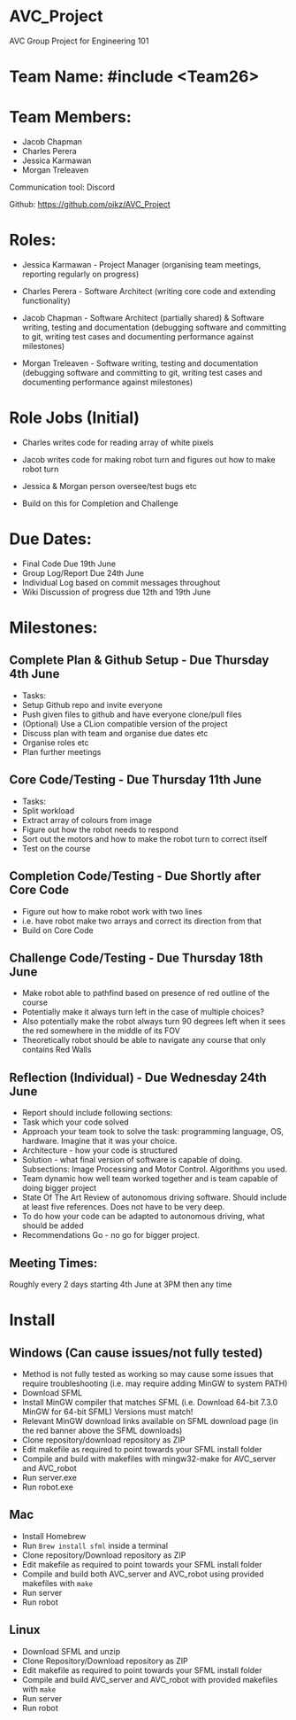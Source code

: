# AVC_Project
AVC Group Project for Engineering 101

# Team Name: #include \<Team26>

# Team Members:
* Jacob Chapman
* Charles Perera
* Jessica Karmawan
* Morgan Treleaven

Communication tool:
Discord

Github: https://github.com/oikz/AVC_Project

# Roles:
* Jessica Karmawan - Project Manager (organising team meetings, reporting regularly on progress)

* Charles Perera - Software Architect (writing core code and extending functionality)

* Jacob Chapman - Software Architect (partially shared) & Software writing, testing and documentation (debugging software and committing to git, writing test cases and documenting performance against milestones)

* Morgan Treleaven - Software writing, testing and documentation (debugging software and committing to git, writing test cases and documenting performance against milestones)


# Role Jobs (Initial)
* Charles writes code for reading array of white pixels
* Jacob writes code for making robot turn and figures out how to make robot turn
* Jessica & Morgan person oversee/test bugs etc

* Build on this for Completion and Challenge



# Due Dates:
* Final Code Due 19th June
* Group Log/Report Due 24th June
* Individual Log based on commit messages throughout
* Wiki Discussion of progress due 12th and 19th June


# Milestones:
## Complete Plan & Github Setup - Due Thursday 4th June
*    Tasks:
*    Setup Github repo and invite everyone
*    Push given files to github and have everyone clone/pull files
*    (Optional) Use a CLion compatible version of the project
*    Discuss plan with team and organise due dates etc
*    Organise roles etc
*    Plan further meetings

## Core Code/Testing            - Due Thursday 11th June
*    Tasks:
*    Split workload
*    Extract array of colours from image
*    Figure out how the robot needs to respond
*    Sort out the motors and how to make the robot turn to correct itself
*    Test on the course

## Completion Code/Testing      - Due Shortly after Core Code
*    Figure out how to make robot work with two lines
*    i.e. have robot make two arrays and correct its direction from that
*    Build on Core Code
    
## Challenge Code/Testing       - Due Thursday 18th June
*    Make robot able to pathfind based on presence of red outline of the course 
*    Potentially make it always turn left in the case of multiple choices?
*    Also potentially make the robot always turn 90 degrees left when it sees the red somewhere in the middle of its FOV
*    Theoretically robot should be able to navigate any course that only contains Red Walls

## Reflection (Individual)      - Due Wednesday 24th June
* Report should include following sections:
*    Task which your code solved
*    Approach your team took to solve the task: programming language, OS, hardware. Imagine that it was your choice.
*    Architecture - how your code is structured
*    Solution - what final version of software is capable of doing. Subsections: Image Processing and Motor Control. Algorithms you used.
*    Team dynamic how well team worked together and is team capable of doing bigger project
*    State Of The Art Review of autonomous driving software. Should include at least five references. Does not have to be very deep.
*    To do how your code can be adapted to autonomous driving, what should be added
*    Recommendations Go - no go for bigger project. 


## Meeting Times:
Roughly every 2 days starting 4th June at 3PM then any time


# Install

## Windows (Can cause issues/not fully tested)
* Method is not fully tested as working so may cause some issues that require troubleshooting (i.e. may require adding MinGW to system PATH)
* Download SFML 
* Install MinGW compiler that matches SFML (i.e. Download 64-bit 7.3.0 MinGW for 64-bit SFML) Versions must match!
* Relevant MinGW download links available on SFML download page (in the red banner above the SFML downloads)
* Clone repository/download repository as ZIP
* Edit makefile as required to point towards your SFML install folder
* Compile and build with makefiles with mingw32-make for AVC_server and AVC_robot
* Run server.exe
* Run robot.exe

## Mac
* Install Homebrew  
* Run ```Brew install sfml``` inside a terminal
* Clone repository/Download repository as ZIP
* Edit makefile as required to point towards your SFML install folder
* Compile and build both AVC_server and AVC_robot using provided makefiles with ```make```
* Run server
* Run robot

## Linux
* Download SFML and unzip
* Clone Repository/Download repository as ZIP
* Edit makefile as required to point towards your SFML install folder
* Compile and build AVC_server and AVC_robot with provided makefiles with ```make```
* Run server
* Run robot
